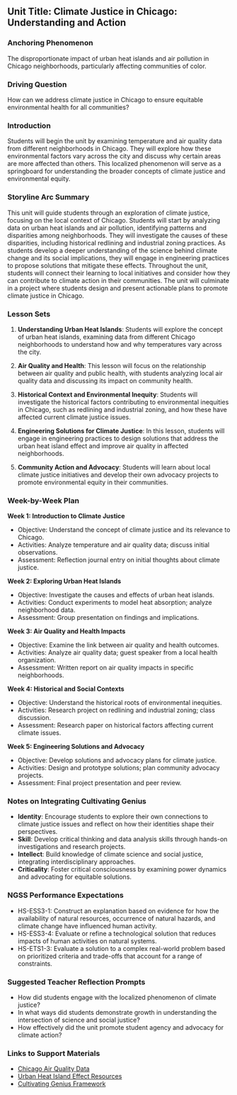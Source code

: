 ## Unit Title: Climate Justice in Chicago: Understanding and Action

### Anchoring Phenomenon
The disproportionate impact of urban heat islands and air pollution in Chicago neighborhoods, particularly affecting communities of color.

### Driving Question
How can we address climate justice in Chicago to ensure equitable environmental health for all communities?

### Introduction
Students will begin the unit by examining temperature and air quality data from different neighborhoods in Chicago. They will explore how these environmental factors vary across the city and discuss why certain areas are more affected than others. This localized phenomenon will serve as a springboard for understanding the broader concepts of climate justice and environmental equity.

### Storyline Arc Summary
This unit will guide students through an exploration of climate justice, focusing on the local context of Chicago. Students will start by analyzing data on urban heat islands and air pollution, identifying patterns and disparities among neighborhoods. They will investigate the causes of these disparities, including historical redlining and industrial zoning practices. As students develop a deeper understanding of the science behind climate change and its social implications, they will engage in engineering practices to propose solutions that mitigate these effects. Throughout the unit, students will connect their learning to local initiatives and consider how they can contribute to climate action in their communities. The unit will culminate in a project where students design and present actionable plans to promote climate justice in Chicago.

### Lesson Sets
1. **Understanding Urban Heat Islands**: Students will explore the concept of urban heat islands, examining data from different Chicago neighborhoods to understand how and why temperatures vary across the city.
   
2. **Air Quality and Health**: This lesson will focus on the relationship between air quality and public health, with students analyzing local air quality data and discussing its impact on community health.
   
3. **Historical Context and Environmental Inequity**: Students will investigate the historical factors contributing to environmental inequities in Chicago, such as redlining and industrial zoning, and how these have affected current climate justice issues.
   
4. **Engineering Solutions for Climate Justice**: In this lesson, students will engage in engineering practices to design solutions that address the urban heat island effect and improve air quality in affected neighborhoods.
   
5. **Community Action and Advocacy**: Students will learn about local climate justice initiatives and develop their own advocacy projects to promote environmental equity in their communities.

### Week-by-Week Plan
**Week 1: Introduction to Climate Justice**
- Objective: Understand the concept of climate justice and its relevance to Chicago.
- Activities: Analyze temperature and air quality data; discuss initial observations.
- Assessment: Reflection journal entry on initial thoughts about climate justice.

**Week 2: Exploring Urban Heat Islands**
- Objective: Investigate the causes and effects of urban heat islands.
- Activities: Conduct experiments to model heat absorption; analyze neighborhood data.
- Assessment: Group presentation on findings and implications.

**Week 3: Air Quality and Health Impacts**
- Objective: Examine the link between air quality and health outcomes.
- Activities: Analyze air quality data; guest speaker from a local health organization.
- Assessment: Written report on air quality impacts in specific neighborhoods.

**Week 4: Historical and Social Contexts**
- Objective: Understand the historical roots of environmental inequities.
- Activities: Research project on redlining and industrial zoning; class discussion.
- Assessment: Research paper on historical factors affecting current climate issues.

**Week 5: Engineering Solutions and Advocacy**
- Objective: Develop solutions and advocacy plans for climate justice.
- Activities: Design and prototype solutions; plan community advocacy projects.
- Assessment: Final project presentation and peer review.

### Notes on Integrating Cultivating Genius
- **Identity**: Encourage students to explore their own connections to climate justice issues and reflect on how their identities shape their perspectives.
- **Skill**: Develop critical thinking and data analysis skills through hands-on investigations and research projects.
- **Intellect**: Build knowledge of climate science and social justice, integrating interdisciplinary approaches.
- **Criticality**: Foster critical consciousness by examining power dynamics and advocating for equitable solutions.

### NGSS Performance Expectations
- HS-ESS3-1: Construct an explanation based on evidence for how the availability of natural resources, occurrence of natural hazards, and climate change have influenced human activity.
- HS-ESS3-4: Evaluate or refine a technological solution that reduces impacts of human activities on natural systems.
- HS-ETS1-3: Evaluate a solution to a complex real-world problem based on prioritized criteria and trade-offs that account for a range of constraints.

### Suggested Teacher Reflection Prompts
- How did students engage with the localized phenomenon of climate justice?
- In what ways did students demonstrate growth in understanding the intersection of science and social justice?
- How effectively did the unit promote student agency and advocacy for climate action?

### Links to Support Materials
- [Chicago Air Quality Data](https://www.epa.gov/outdoor-air-quality-data)
- [Urban Heat Island Effect Resources](https://www.epa.gov/heat-islands)
- [Cultivating Genius Framework](https://archive.org/details/cultivatinggeniu0000muha)
